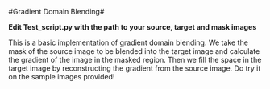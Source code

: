 #Gradient Domain Blending# 

**Edit Test_script.py with the path to your source, target and mask images**

This is a basic implementation of gradient domain blending. We take the mask of the source image to be blended into the target image and calculate the gradient of the image in the masked region. Then we fill the space in the target image by reconstructing the gradient from the source image. Do try it on the sample images provided!

